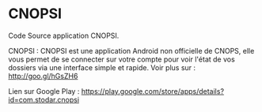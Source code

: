 CNOPSI
======

Code Source application CNOPSI.

CNOPSI :
CNOPSI est une application Android non officielle de CNOPS, elle vous permet de se connecter sur votre compte pour voir l'état de vos dossiers via une interface simple et rapide. 
Voir plus sur : http://goo.gl/hGsZH6

Lien sur Google Play : https://play.google.com/store/apps/details?id=com.stodar.cnopsi

